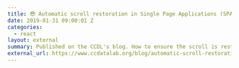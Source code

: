 ```yaml
---
title: 😎 Automatic scroll restoration in Single Page Applications (SPA)
date: 2019-01-31 09:00:01 Z
categories:
  - react
layout: external
summary: Published on the CCDL's blog. How to ensure the scroll is restored when an user is navigating back and forth in an SPA.
external_url: https://www.ccdatalab.org/blog/automatic-scroll-restoration-single-page-applications
---
```

